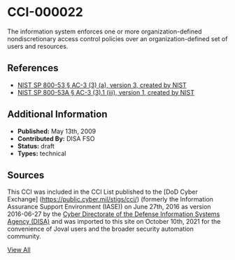 # CCI-000022

The information system enforces one or more organization-defined nondiscretionary access control policies over an organization-defined set of users and resources.

## References ##

* [NIST SP 800-53 § AC-3 (3) (a), version 3, created by NIST](http://csrc.nist.gov/publications/PubsSPs.html)
* [NIST SP 800-53A § AC-3 (3).1 (iii), version 1, created by NIST](http://csrc.nist.gov/publications/PubsSPs.html)


## Additional Information ##

* **Published:** May 13th, 2009
* **Contributed By:** DISA FSO
* **Status:** draft
* **Types:** technical

## Sources ##

This CCI was included in the CCI List published to the [DoD Cyber Exchange]
(https://public.cyber.mil/stigs/cci/) (formerly the Information Assurance Support Environment
(IASE)) on June 27th, 2016 as version 2016-06-27 by the [Cyber Directorate of the Defense 
Information Systems Agency (DISA)](https://public.cyber.mil/about-cyber/) and was imported to 
this site on October 10th, 2021 for the convenience of Joval users and the broader security automation community.

[View All](../README.md)
